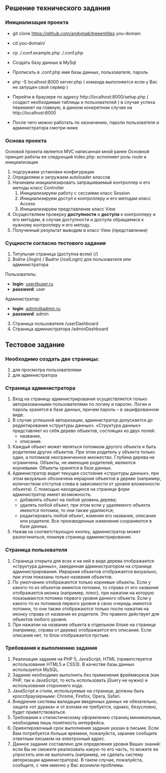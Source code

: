 ## Решение технического задания

### Инициализация проекта
- git clone https://github.com/andymab/treeentitles you-domain
- cd you-domain/

- cp ./.conf.example.php ./.conf.php
- Создать базу данных в MySql
- Прописать в .conf.php имя базы данных, пользователя, пароль
- php -S localhost:8000 server.php  ( команда выполняется если у Вас не запущен свой сервер ) 
- Перейти в браузере по адресу http://localhost:8000/setup.php ( создаст необходимые таблицы и пользователей ) в случае успеха перекинет на главную, в данном конкретном случае на http://localhost:8000
- После чего можно работать по назначению, пароли пользователя и администратора смотри ниже

### Основа проекта
Основой проекта является MVC написанная мной ранее
Основной принцип работы ее следующий
index.php: исполняет роль route и инициализации
1. подгружаем установки конфигурации
2. Определяем и загружаем autoloader классов
3. Начинаем инициализировать запрашиваемый контроллер и его методы  класс Controller
    1. Инициализируем работу с сессиями класс Session
    2. Инициализируем доступ к контроллеру и его методам класс Access
    3. Инициализируем представление класс View
4. Осуществляем проверку **доступности** и **доступа** к контроллеру и его методам, в случае доступности и доступа обращаемся к нужному контроллеру и его методу.
5. Полученный результат выводим в класс View (представление)
### Сущности согласно тестового задания
1. Титульная страница (доступна всем) (/)
2. Войти (/login) / Выйти (/outLogin) для пользователя или администратора    

Пользователь:
- **login**: user@user.ru
- **password**: user

Администратор:
- **login**: admin@admin.ru
- **password**: admin
3. Страница пользователя    /userDashboard
4. Страница администратора  /adminDashboard

## Тестовое задание

### Необходимо создать две страницы:
1. для просмотра пользователями
2. для администратора

### Страница администратора
1. Вход на страницу администрирования осуществляется только авторизованными пользователями по логину и паролю. Логин и пароль хранятся в базе данных, причем пароль – в зашифрованном виде.
2. В случае успешной авторизации, администратор допускается до редактирования «структуры данных». «Структура данных» представляет из себя дерево объектов, состоящих из двух полей:
    - название,
    - описание.
3. Каждый объект может являться потомком другого объекта и быть родителем других объектов. При этом родитель у объекта только один, а потомков неограниченное множество. Глубина дерева не ограничена. Объекты, не имеющие родителей, являются корневыми.
Объекты хранятся в базе данных.
4. Администратор видит текущее состояние «структуры данных», при этом визуально обозначена иерархия объектов в дереве (например, количеством отступов слева в зависимости от уровня вложенности объекта). 
С помощью находящихся на странице форм администратор имеет возможность:
    - добавлять объект на любой уровень дерева;
    - удалять любой объект, при этом если у удаляемого объекта имеются потомки, то они также удаляются;
    - редактировать любой объект, изменяя его название, описание или родителя.
Все произведенные изменения сохраняются в базе данных.
5. Нажав на соответствующую кнопку, администратор может разлогиниться, покинув страницу администрирования.


### Страница пользователя
1. Страница открыта для всех и на ней в виде дерева отображается «структура данных», заведенная администратором на странице администрирования. Иерархия объектов отображается визуально, при этом показаны только названия объектов.
2. По умолчанию отображаются только корневые объекты. Если у какого-то из объектов имеются потомки, то справа от его названия отображается иконка (например, плюс), при нажатии на которую показываются потомки первого уровня данного объекта. Если у какого-то из потомков первого уровня  в свою очередь имеются потомки, то они также отображаются только после нажатия на иконку справа от названия их родителя. Это правило действует для объектов любого уровня.
3. При нажатии на название объекта в отдельном блоке на странице (например, справа от дерева) отображается его описание. Если описания нет, то блок отображается пустым.

### Требования к выполнению задания
1. Реализация задания на PHP 5, JavaScript, HTML (приветствуется использование HTML5 и CSS3). В качестве базы данных используется MySQL.
2. Задание необходимо выполнить без применения фреймворков (как PHP, так и JavaScript, то есть использовать jQuery не нужно) и использования стороннего кода.
3. JavaScript и стили, используемые на странице, должны быть кроссбраузерными: Chrome, Firefox, Opera, Safari.
4. Внедрение системы  валидации введенных  данных не обязательно, защита «от дурака» и от взлома не требуется, однако, безусловно, будет приветствоваться.
5. Требования к стилистическому оформлению страниц минимальные, необходима лишь понятность интерфейса.
6. Ориентировочный срок выполнения задания указан в письме. Если Вам потребуется больше времени, пожалуйста, заранее сообщите ответным письмом на электронный адрес.
7. Данное задание составлено для определения уровня Ваших знаний: если Вы не сможете реализовать какую-то его часть, то можете ее упростить или не выполнять (например, не сделать систему авторизации администратора). В таком случае, пожалуйста, сообщите, с чем именно у Вас возникли проблемы.
